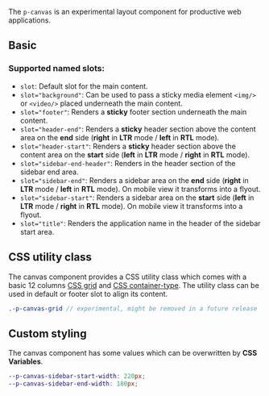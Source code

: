 <ComponentHeading name="Canvas"></ComponentHeading>

The `p-canvas` is an experimental layout component for productive web applications.

<TableOfContents></TableOfContents>

## Basic

### Supported named slots:

- `slot`: Default slot for the main content.
- `slot="background"`: Can be used to pass a sticky media element `<img/>` or `<video/>` placed underneath the main
  content.
- `slot="footer"`: Renders a **sticky** footer section underneath the main content.
- `slot="header-end"`: Renders a **sticky** header section above the content area on the **end** side (**right** in
  **LTR** mode / **left** in **RTL** mode).
- `slot="header-start"`: Renders a **sticky** header section above the content area on the **start** side (**left** in
  **LTR** mode / **right** in **RTL** mode).
- `slot="sidebar-end-header"`: Renders in the header section of the sidebar end area.
- `slot="sidebar-end"`: Renders a sidebar area on the **end** side (**right** in **LTR** mode / **left** in **RTL**
  mode). On mobile view it transforms into a flyout.
- `slot="sidebar-start"`: Renders a sidebar area on the **start** side (**left** in **LTR** mode / **right** in **RTL**
  mode). On mobile view it transforms into a flyout.
- `slot="title"`: Renders the application name in the header of the sidebar start area.

<Playground :frameworkMarkup="codeSamples" :markup="codeSamples['vanilla-js']" :config="config"></Playground>

## CSS utility class

The canvas component provides a CSS utility class which comes with a basic 12 columns
[CSS grid](https://css-tricks.com/snippets/css/complete-guide-grid) and
[CSS container-type](https://css-tricks.com/css-container-queries). The utility class can be used in default or footer
slot to align its content.

```scss
.-p-canvas-grid // experimental, might be removed in a future release
```

## Custom styling

The canvas component has some values which can be overwritten by **CSS Variables**.

```scss
--p-canvas-sidebar-start-width: 220px;
--p-canvas-sidebar-end-width: 180px;
```

<script lang="ts">
import Vue from 'vue';
import Component from 'vue-class-component'; 
import { getCanvasCodeSamples } from "@porsche-design-system/shared";  

@Component
export default class Code extends Vue {
  config = { themeable: false, withoutDemo: true };
  canvas = [];
  codeSamples = getCanvasCodeSamples();
}
</script>
